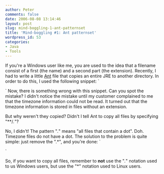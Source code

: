 ```yaml
---
author: Peter
comments: false
date: 2006-08-08 13:14:46
layout: post
slug: mind-boggling-1-ant-patternset
title: 'Mind-boggling #1: Ant patternset'
wordpress_id: 53
categories:
- Java
- Tools
---
```


If you're a Windows user like me, you are used to the idea that a filename consist of a first (the name) and a second part (the extension). Recently, I had to write a little [Ant](http://ant.apache.org/) file that copies an entire JRE to another directory. In order to do this, I used the following snippet:
`
<!-- copy JRE -->
<copy todir="${target.client.dir}/jre">
<fileset dir="${project.jre.dir}/jre">
<include name="**/*.*" />
</fileset>
`
Now, there is something wrong with this snippet. Can you spot the mistake? I didn't notice the mistake until my customer complained to me that the timezone information could not be read. It turned out that the timezone information is stored in files without an extension. 

But why weren't they copied? Didn't I tell Ant to copy all files by specifying "**/*.*"?

No, I didn't! The pattern "*.*" means "all files that contain a dot". Doh. Timezone files do not have a dot. The solution to the problem is quite simple: just remove the ".*", and you're done:
`
<!-- copy JRE -->
<copy todir="${target.client.dir}/jre">
<fileset dir="${project.jre.dir}/jre">
<include name="****/***" />
</fileset>
`

So, if you want to copy all files, remember to **not** use the "*.*" notation used to us Windows users, but use the "*" notation used to Linux users.

